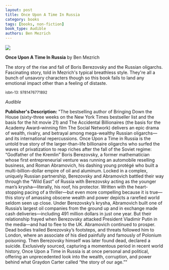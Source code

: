 ```yaml
---
layout: post
title: Once Upon A Time In Russia
category: books
tags: [books, non-fiction]
book_type: Audible
authors: Ben Mezrich
---
```


<img src="http://books.google.com/books/content?id=U6QGBgAAQBAJ&printsec=frontcover&img=1&zoom=1&edge=curl&source=gbs_api"/>

**Once Upon A Time In Russia** by Ben Mezrich

The story of the rise and fall of Boris Berezovsky and the Russian oligarchs.
Fascinating story, told in Mezrich's typical breathless style. They're all a
bunch of unsavory characters though so this book fails to land any emotional
impact other than a feeling of distaste. 

<sup>isbn-13: 9781476771892</sup>

*Audible*

**Publisher's Description:**
"The bestselling author of Bringing Down the House (sixty-three weeks on the
New York Times bestseller list and the basis for the hit movie 21) and The
Accidental Billionaires (the basis for the Academy Award–winning film The
Social Network) delivers an epic drama of wealth, rivalry, and betrayal
among mega-wealthy Russian oligarchs—and its international repercussions.
Once Upon a Time in Russia is the untold true story of the larger-than-life
billionaire oligarchs who surfed the waves of privatization to reap riches
after the fall of the Soviet regime: “Godfather of the Kremlin” Boris
Berezovsky, a former mathematician whose first entrepreneurial venture was
running an automobile reselling business, and Roman Abramovich, his dashing
young protégé who built a multi-billion-dollar empire of oil and aluminum.
Locked in a complex, uniquely Russian partnership, Berezovsky and
Abramovich battled their way through the “Wild East” of Russia with
Berezovsky acting as the younger man’s krysha—literally, his roof, his
protector. Written with the heart-stopping pacing of a thriller—but even
more compelling because it is true—this story of amassing obscene wealth
and power depicts a rarefied world seldom seen up close. Under Berezovsky’s
krysha, Abramovich built one of Russia’s largest oil companies from the
ground up and in exchange made cash deliveries—including 491 million
dollars in just one year. But their relationship frayed when Berezovsky
attacked President Vladimir Putin in the media—and had to flee to the UK.
Abramovich continued to prosper. Dead bodies trailed Berezovsky’s
footsteps, and threats followed him to London, where an associate of his
died painfully and famously of Polonium poisoning. Then Berezovsky himself
was later found dead, declared a suicide. Exclusively sourced, capturing a
momentous period in recent world history, Once Upon a Time in Russia is at
once personal and political, offering an unprecedented look into the
wealth, corruption, and power behind what Graydon Carter called “the story
of our age.”"
